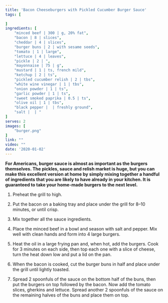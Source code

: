 ```yaml
---
title: 'Bacon Cheeseburgers with Pickled Cucumber Burger Sauce'
tags: [
    
]
ingredients: [
    "minced beef | 300 | g, 20% fat",
    "bacon | 8 | slices",
    "cheddar | 4 | slices",
    "burger buns | 2 | with sesame seeds",
    "tomato | 1 | large",
    "lettuce | 4 | leaves",
    "pickle | 2 | ",
    "mayonnaise | 75 | g",
    "mustard | 1 | ts, french mild",
    "ketchup | 2 | ts",
    "pickled cucumber relish | 2 | tbs",
    "white wine vinegar | 1 | tbs",
    "onion powder | 1 | ts",
    "garlic powder | 1 | ts",
    "sweet smoked paprika | 0.5 | ts",
    "olive oil | 1 | tbs",
    "black pepper |  | freshly ground",
    "salt |  | "
]
serves: 2
images: [
    "burger.png"
]
link: ""
video: ""
date: '2020-01-02'
---
```


**For Americans, burger sauce is almost as important as the burgers
themselves. The pickles, sauce and relish market is huge, but you
can make this excellent version at home by simply mixing together
a handful of ingredients that you are likely to have already in your
kitchen. It is guaranteed to take your home-made burgers to the
next level.**

1. Preheat the grill to high.

2. Put the bacon on a baking tray and place under the grill for 8–10
minutes, or until crisp.

3. Mix together all the sauce ingredients.

4. Place the minced beef in a bowl and season with salt and
pepper. Mix well with clean hands and form into 4 large burgers.

5. Heat the oil in a large frying pan and, when hot, add the burgers.
Cook for 3 minutes on each side, then top each one with a slice
of cheese, turn the heat down low and put a lid on the pan.

6. When the bacon is cooked, cut the burger buns in half and place
under the grill until lightly toasted.

7. Spread 2 spoonfuls of the sauce on the bottom half of the buns,
then put the burgers on top followed by the bacon. Now add the
tomato slices, gherkins and lettuce. Spread another 2 spoonfuls
of the sauce on the remaining halves of the buns and place
them on top.

